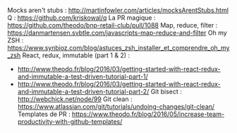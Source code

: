 Mocks aren't stubs : http://martinfowler.com/articles/mocksArentStubs.html
Q : https://github.com/kriskowal/q
La PR magique : https://github.com/theodo/bnp-retail-club/pull/1088
Map, reduce, filter : https://danmartensen.svbtle.com/javascripts-map-reduce-and-filter
Oh my ZSH : https://www.synbioz.com/blog/astuces_zsh_installer_et_comprendre_oh_my_zsh
React, redux, immutable (part 1 & 2) : 
 - http://www.theodo.fr/blog/2016/03/getting-started-with-react-redux-and-immutable-a-test-driven-tutorial-part-1/
 - http://www.theodo.fr/blog/2016/03/getting-started-with-react-redux-and-immutable-a-test-driven-tutorial-part-2/
Git bisect : http://webchick.net/node/99
Git clean : https://www.atlassian.com/git/tutorials/undoing-changes/git-clean/
Templates de PR : https://www.theodo.fr/blog/2016/05/increase-team-productivity-with-github-templates/
